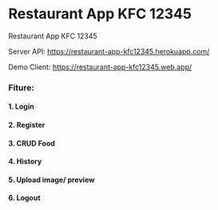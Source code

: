 # Restaurant App KFC 12345
Restaurant App KFC 12345

Server API: https://restaurant-app-kfc12345.herokuapp.com/

Demo Client: https://restaurant-app-kfc12345.web.app/

### Fiture:
#### 1. Login
#### 2. Register
#### 3. CRUD Food
#### 4. History
#### 5. Upload image/ preview
#### 6. Logout
